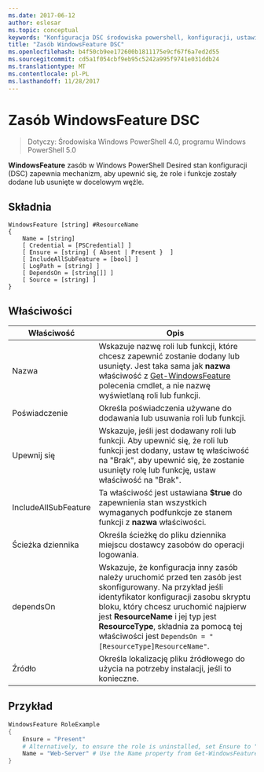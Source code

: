 ```yaml
---
ms.date: 2017-06-12
author: eslesar
ms.topic: conceptual
keywords: "Konfiguracja DSC środowiska powershell, konfiguracji, ustawienia"
title: "Zasób WindowsFeature DSC"
ms.openlocfilehash: b4f50cb9ee172600b1811175e9cf67f6a7ed2d55
ms.sourcegitcommit: cd5a1f054cbf9eb95c5242a995f9741e031ddb24
ms.translationtype: MT
ms.contentlocale: pl-PL
ms.lasthandoff: 11/28/2017
---
```

# <a name="dsc-windowsfeature-resource"></a>Zasób WindowsFeature DSC

> Dotyczy: Środowiska Windows PowerShell 4.0, programu Windows PowerShell 5.0

**WindowsFeature** zasób w Windows PowerShell Desired stan konfiguracji (DSC) zapewnia mechanizm, aby upewnić się, że role i funkcje zostały dodane lub usunięte w docelowym węźle.

## <a name="syntax"></a>Składnia

```
WindowsFeature [string] #ResourceName
{
    Name = [string]
    [ Credential = [PSCredential] ]
    [ Ensure = [string] { Absent | Present }  ]
    [ IncludeAllSubFeature = [bool] ]
    [ LogPath = [string] ]
    [ DependsOn = [string[]] ]
    [ Source = [string] ]
}
```

## <a name="properties"></a>Właściwości

|  Właściwość  |  Opis   | 
|---|---| 
| Nazwa| Wskazuje nazwę roli lub funkcji, które chcesz zapewnić zostanie dodany lub usunięty. Jest taka sama jak __nazwa__ właściwość z [Get-WindowsFeature](/powershell/module/servermanager/Get-WindowsFeature) polecenia cmdlet, a nie nazwę wyświetlaną roli lub funkcji.| 
| Poświadczenie| Określa poświadczenia używane do dodawania lub usuwania roli lub funkcji.| 
| Upewnij się| Wskazuje, jeśli jest dodawany roli lub funkcji. Aby upewnić się, że roli lub funkcji jest dodany, ustaw tę właściwość na "Brak", aby upewnić się, że zostanie usunięty rolę lub funkcję, ustaw właściwość na "Brak".| 
| IncludeAllSubFeature| Ta właściwość jest ustawiana __$true__ do zapewnienia stan wszystkich wymaganych podfunkcje ze stanem funkcji z __nazwa__ właściwości.| 
| Ścieżka dziennika| Określa ścieżkę do pliku dziennika miejscu dostawcy zasobów do operacji logowania.| 
| dependsOn| Wskazuje, że konfiguracja inny zasób należy uruchomić przed ten zasób jest skonfigurowany. Na przykład jeśli identyfikator konfiguracji zasobu skryptu bloku, który chcesz uruchomić najpierw jest __ResourceName__ i jej typ jest __ResourceType__, składnia za pomocą tej właściwości jest `DependsOn = "[ResourceType]ResourceName"`.| 
| Źródło| Określa lokalizację pliku źródłowego do użycia na potrzeby instalacji, jeśli to konieczne.| 

## <a name="example"></a>Przykład
```powershell
WindowsFeature RoleExample
{
    Ensure = "Present" 
    # Alternatively, to ensure the role is uninstalled, set Ensure to "Absent"
    Name = "Web-Server" # Use the Name property from Get-WindowsFeature  
}
```

